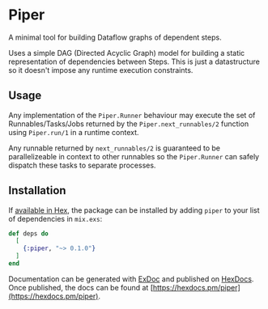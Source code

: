 # Piper

A minimal tool for building Dataflow graphs of dependent steps.

Uses a simple DAG (Directed Acyclic Graph) model for building a static 
  representation of dependencies between Steps. This is just a datastructure
  so it doesn't impose any runtime execution constraints. 
  
## Usage

Any implementation of the `Piper.Runner` behaviour may execute the set of Runnables/Tasks/Jobs returned by the `Piper.next_runnables/2` function using `Piper.run/1` in a runtime context.

Any runnable returned by `next_runnables/2` is guaranteed to be parallelizeable in context
to other runnables so the `Piper.Runner` can safely dispatch these tasks to separate processes.

## Installation

If [available in Hex](https://hex.pm/docs/publish), the package can be installed
by adding `piper` to your list of dependencies in `mix.exs`:

```elixir
def deps do
  [
    {:piper, "~> 0.1.0"}
  ]
end
```

Documentation can be generated with [ExDoc](https://github.com/elixir-lang/ex_doc)
and published on [HexDocs](https://hexdocs.pm). Once published, the docs can
be found at [https://hexdocs.pm/piper](https://hexdocs.pm/piper).

